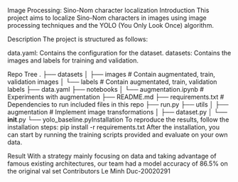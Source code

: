 Image Processing: Sino-Nom character localization
Introduction
This project aims to localize Sino-Nom characters in images using image processing techniques and the YOLO (You Only Look Once) algorithm.

Description
The project is structured as follows:

data.yaml: Contains the configuration for the dataset.
datasets: Contains the images and labels for training and validation.

Repo Tree
.
├── datasets
│   ├── images              # Contain augmentated, train, validation images
│   └── labels              # Contain augmentated, train, validation labels
├── data.yaml
├── notebooks
│   └── augmentation.ipynb  # Experiments with augmentation
├── README.md
├── requirements.txt        # Dependencies to run included files in this repo
├── run.py
├── utils
│   ├── augmentation       # Implement image transformations
│   ├── dataset.py
│   └── __init__.py
└── yolo_baseline.pyInstallation
To reproduce the results, follow the installation steps:
pip install -r requirements.txt
After the installation, you can start by running the training scripts provided and evaluate on your own data.

Result
With a strategy mainly focusing on data and taking advantage of famous existing architectures, our team had a model accuracy of 86.5% on the original val set
Contributors
Le Minh Duc-20020291
